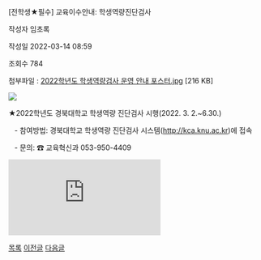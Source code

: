 
[전학생★필수] 교육이수안내: 학생역량진단검사





작성자
임초록


작성일
2022-03-14 08:59


조회수
784


첨부파일 : [2022학년도 학생역량검사 운영 안내 포스터.jpg](https://computer.knu.ac.kr/pack/bbs/down.php?f_name=Q0dUVllEWFdfVHhLeREUbklUQg==&o_name=2022학년도학생역량검사운영안내포스터.jpg&tbl=Site_BBS_25) [216 KB]


![](/pack/bbs/uploads/Site_BBS_25/120220314085955.jpg)  
  
﻿﻿﻿﻿★2022학년도 경북대학교 학생역량 진단검사 시행(2022. 3. 2.~6.30.)  


   - 참여방법: 경북대학교 학생역량 진단검사 시스템(http://kca.knu.ac.kr)에 접속 

   - 문의: ☎ 교육혁신과 053-950-4409

  


![](https://cse.knu.ac.krhttps://computer.knu.ac.kr/pack/bbs/down.php?f_name=Q0dUVllEWFdfVHhLeREUbklUQg==&o_name=2022%ED%95%99%EB%85%84%EB%8F%84%20%ED%95%99%EC%83%9D%EC%97%AD%EB%9F%89%EA%B2%80%EC%82%AC%20%EC%9A%B4%EC%98%81%20%EC%95%88%EB%82%B4%20%ED%8F%AC%EC%8A%A4%ED%84%B0.jpg&tbl=Site_BBS_25)  


  








[목록](https://computer.knu.ac.kr/06_sub/02_sub.html?key=&keyfield=&category=&page=1&bbs_code=Site_BBS_25)
[이전글](https://computer.knu.ac.kr/06_sub/02_sub.html?bbs_cmd=view&page=1&key=&keyfield=&category=&no=3719&bbs_code=Site_BBS_25)
[다음글](https://computer.knu.ac.kr/06_sub/02_sub.html?bbs_cmd=view&page=1&key=&keyfield=&category=&no=3721&bbs_code=Site_BBS_25)

















 